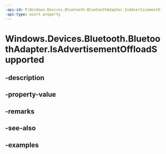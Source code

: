 ```yaml
---
-api-id: P:Windows.Devices.Bluetooth.BluetoothAdapter.IsAdvertisementOffloadSupported
-api-type: winrt property
---
```


<!-- Property syntax.
public bool IsAdvertisementOffloadSupported { get; }
-->

# Windows.Devices.Bluetooth.BluetoothAdapter.IsAdvertisementOffloadSupported

## -description

## -property-value

## -remarks

## -see-also

## -examples

